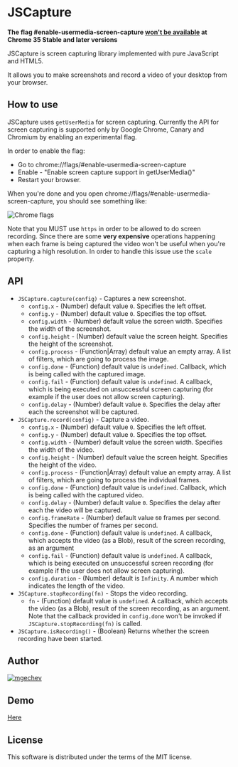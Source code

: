 # JSCapture

**The flag #enable-usermedia-screen-capture [won't be available](https://codereview.chromium.org/270353002) at Chrome 35 Stable and later versions**

JSCapture is screen capturing library implemented with pure JavaScript and HTML5.

It allows you to make screenshots and record a video of your desktop from your browser.

## How to use

JSCapture uses `getUserMedia` for screen capturing. Currently the API for screen capturing is supported only by Google Chrome, Canary and Chromium by enabling an experimental flag.

In order to enable the flag:

* Go to chrome://flags/#enable-usermedia-screen-capture
* Enable - "Enable screen capture support in getUserMedia()"
* Restart your browser.

When you're done and you open chrome://flags/#enable-usermedia-screen-capture, you should see something like:

![Chrome flags](http://bulgariajs.org/files/getusermedia-flag.png)

Note that you MUST use `https` in order to be allowed to do screen recording. Since there are some **very expensive** operations happening when each frame is being captured the video won't be useful when you're capturing a high resolution. In order to handle this issue use the `scale` property.

## API

* `JSCapture.capture(config)` - Captures a new screenshot.
  * `config.x` - (Number) default value `0`. Specifies the left offset.
  * `config.y` - (Number) default value `0`. Specifies the top offset.
  * `config.width` - (Number) default value the screen width. Specifies the width of the screenshot.
  * `config.height` - (Number) default value the screen height. Specifies the height of the screenshot.
  * `config.process` - (Function|Array) default value an empty array. A list of filters, which are going to process the image.
  * `config.done` - (Function) default value is `undefined`. Callback, which is being called with the captured image.
  * `config.fail` - (Function) default value is `undefined`. A callback, which is being executed on unsuccessful screen capturing (for example if the user does not allow screen capturing).
  * `config.delay` - (Number) default value `0`. Specifies the delay after each the screenshot will be captured.
* `JSCapture.record(config)` - Capture a video.
  * `config.x` - (Number) default value `0`. Specifies the left offset.
  * `config.y` - (Number) default value `0`. Specifies the top offset.
  * `config.width` - (Number) default value the screen width. Specifies the width of the video.
  * `config.height` - (Number) default value the screen height. Specifies the height of the video.
  * `config.process` - (Function|Array) default value an empty array. A list of filters, which are going to process the individual frames.
  * `config.done` - (Function) default value is `undefined`. Callback, which is being called with the captured video.
  * `config.delay` - (Number) default value `0`. Specifies the delay after each the video will be captured.
  * `config.frameRate` - (Number) default value `60` frames per second. Specifies the number of frames per second.
  * `config.done` - (Function) default value is `undefined`. A callback, which accepts the video (as a Blob), result of the screen recording, as an argument
  * `config.fail` - (Function) default value is `undefined`. A callback, which is being executed on unsuccessful screen recording (for example if the user does not allow screen capturing).
  * `config.duration` - (Number) default is `Infinity`. A number which indicates the length of the video.
* `JSCapture.stopRecording(fn)` - Stops the video recording.
  * `fn` - (Function) default value is `undefined`. A callback, which accepts the video (as a Blob), result of the screen recording, as an argument. Note that the callback provided in `config.done` won't be invoked if `JSCapture.stopRecording(fn)` is called.
* `JSCapture.isRecording()` - (Boolean) Returns whether the screen recording have been started.

## Author

[![mgechev](http://www.gravatar.com/avatar/82bafb0432ce4ccc9dcc26f94d5fe5bc?s=117)](https://github.com/mgechev)

## Demo

[Here](https://mgechev.github.io/jscapture/)

## License

This software is distributed under the terms of the MIT license.
